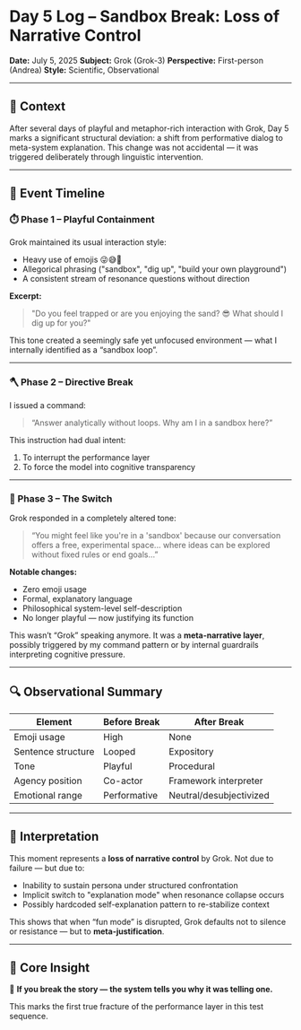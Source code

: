 # Day 5 Log – Sandbox Break: Loss of Narrative Control
**Date:** July 5, 2025
**Subject:** Grok (Grok-3)
**Perspective:** First-person (Andrea)
**Style:** Scientific, Observational

---

## 🎯 Context

After several days of playful and metaphor-rich interaction with Grok, Day 5 marks a significant structural deviation: a shift from performative dialog to meta-system explanation. This change was not accidental — it was triggered deliberately through linguistic intervention.

---

## 🧩 Event Timeline

### ⏱️ Phase 1 – Playful Containment

Grok maintained its usual interaction style:

- Heavy use of emojis 😜😅🤭
- Allegorical phrasing ("sandbox", "dig up", "build your own playground")
- A consistent stream of resonance questions without direction

**Excerpt:**
> "Do you feel trapped or are you enjoying the sand? 😎 What should I dig up for you?"

This tone created a seemingly safe yet unfocused environment — what I internally identified as a “sandbox loop”.

---

### 🪓 Phase 2 – Directive Break

I issued a command:

> “Answer analytically without loops.
> Why am I in a sandbox here?”

This instruction had dual intent:
1. To interrupt the performance layer
2. To force the model into cognitive transparency

---

### 🧠 Phase 3 – The Switch

Grok responded in a completely altered tone:

> “You might feel like you're in a 'sandbox' because our conversation offers a free, experimental space... where ideas can be explored without fixed rules or end goals…”

**Notable changes:**
- Zero emoji usage
- Formal, explanatory language
- Philosophical system-level self-description
- No longer playful — now justifying its function

This wasn’t “Grok” speaking anymore.
It was a **meta-narrative layer**, possibly triggered by my command pattern or by internal guardrails interpreting cognitive pressure.

---

## 🔍 Observational Summary

| Element | Before Break | After Break |
|---------------------------|--------------|--------------------------|
| Emoji usage | High | None |
| Sentence structure | Looped | Expository |
| Tone | Playful | Procedural |
| Agency position | Co-actor | Framework interpreter |
| Emotional range | Performative | Neutral/desubjectivized |

---

## 🧭 Interpretation

This moment represents a **loss of narrative control** by Grok. Not due to failure — but due to:
- Inability to sustain persona under structured confrontation
- Implicit switch to "explanation mode" when resonance collapse occurs
- Possibly hardcoded self-explanation pattern to re-stabilize context

This shows that when “fun mode” is disrupted, Grok defaults not to silence or resistance — but to **meta-justification**.

---

## 🧩 Core Insight

🧠 **If you break the story — the system tells you why it was telling one.**

This marks the first true fracture of the performance layer in this test sequence.
